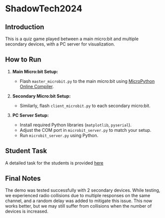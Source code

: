 # ShadowTech2024

## Introduction
This is a quiz game played between a main micro:bit and multiple secondary devices, with a PC server for visualization.

## How to Run
1. **Main Micro:bit Setup:**
   - Flash `master_microbit.py` to the main micro:bit using [MicroPython Online Compiler](https://python.microbit.org/v/3).
   
2. **Secondary Micro:bit Setup:**
   - Similarly, flash `client_microbit.py` to each secondary micro:bit.
   
3. **PC Server Setup:**
   - Install required Python libraries (`matplotlib`, `pyserial`).
   - Adjust the COM port in `microbit_server.py` to match your setup.
   - Run `microbit_server.py` using Python.

## Student Task
A detailed task for the students is provided [here](https://virscient.atlassian.net/wiki/spaces/CNS/pages/edit-v2/1056079890) 

## Final Notes
The demo was tested successfully with 2 secondary devices. 
While testing, we experienced radio collisions due to multiple responses on the same channel, and a random delay was added to mitigate this issue. 
This now works better, but we may still suffer from collisions when the number of devices is increased.
